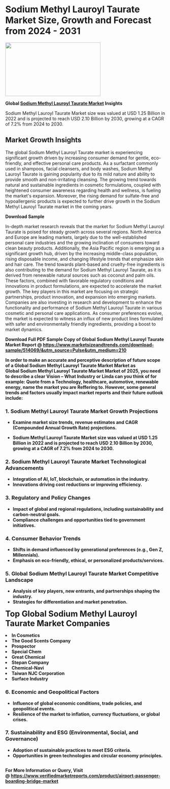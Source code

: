 <H1>Sodium Methyl Lauroyl Taurate Market Size, Growth and Forecast from 2024 - 2031</H1><img class="aligncenter size-medium wp-image-584254" src="https://thirdeyenews.in/wp-content/uploads/2024/09/Global-Market-Research-300x168.jpeg" alt="" width="300" height="168" /><p><strong>Global&nbsp;<a href="https://www.marketsizeandtrends.com/download-sample/514069/&amp;utm_source=Pulse&amp;utm_medium=210">Sodium Methyl Lauroyl Taurate Market</a> Insights</strong></p><p>Sodium Methyl Lauroyl Taurate Market size was valued at USD 1.25 Billion in 2022 and is projected to reach USD 2.10 Billion by 2030, growing at a CAGR of 7.2% from 2024 to 2030.</p><p><h2>Market Growth Insights</h2> <p>The global Sodium Methyl Lauroyl Taurate market is experiencing significant growth driven by increasing consumer demand for gentle, eco-friendly, and effective personal care products. As a surfactant commonly used in shampoos, facial cleansers, and body washes, Sodium Methyl Lauroyl Taurate is gaining popularity due to its mild nature and ability to provide smooth and non-irritating cleansing. The growing trend towards natural and sustainable ingredients in cosmetic formulations, coupled with heightened consumer awareness regarding health and wellness, is fueling the market's expansion. Moreover, the rising demand for sulfate-free and hypoallergenic products is expected to further drive growth in the Sodium Methyl Lauroyl Taurate market in the coming years.</p> <p><strong>Download Sample</strong></p> <p>In-depth market research reveals that the market for Sodium Methyl Lauroyl Taurate is poised for steady growth across several regions. North America and Europe are leading markets, largely due to the well-established personal care industries and the growing inclination of consumers toward clean beauty products. Additionally, the Asia Pacific region is emerging as a significant growth hub, driven by the increasing middle-class population, rising disposable income, and changing lifestyle trends that emphasize skin and hair care. The trend towards plant-based and cruelty-free ingredients is also contributing to the demand for Sodium Methyl Lauroyl Taurate, as it is derived from renewable natural sources such as coconut and palm oils. These factors, combined with favorable regulatory conditions and innovations in product formulations, are expected to accelerate the market growth. The key players in this market are focusing on strategic partnerships, product innovation, and expansion into emerging markets. Companies are also investing in research and development to enhance the functionality and performance of Sodium Methyl Lauroyl Taurate in various cosmetic and personal care applications. As consumer preferences evolve, the market is expected to witness an influx of new product lines formulated with safer and environmentally friendly ingredients, providing a boost to market dynamics.</p> <p><strong></p><p><span class=""><strong>Download Full PDF Sample Copy of Global Sodium Methyl Lauroyl Taurate Market Report</strong> @ <a href="https://www.marketsizeandtrends.com/download-sample/514069/&amp;utm_source=Pulse&amp;utm_medium=210" target="_blank">https://www.marketsizeandtrends.com/download-sample/514069/&amp;utm_source=Pulse&amp;utm_medium=210</a></span></p><p>In order to make an accurate and perceptive description of future scope of a Global&nbsp;Sodium Methyl Lauroyl Taurate Market Market as Global&nbsp;Sodium Methyl Lauroyl Taurate Market Market of 2025, you need to describe a clear Vision &ndash; What Industry or Linda can you think of for example: Quote from a Technology, healthcare, automotive, renewable energy, name the market you are Reffering to. However, some general trends and factors usually impact market reports and their future outlook include:</p><h3>1.&nbsp;<strong>Sodium Methyl Lauroyl Taurate Market Growth Projections</strong></h3><ul><li>Examine market size trends, revenue estimates and CAGR (Compounded Annual Growth Rate) projections.</li><li><p>Sodium Methyl Lauroyl Taurate Market size was valued at USD 1.25 Billion in 2022 and is projected to reach USD 2.10 Billion by 2030, growing at a CAGR of 7.2% from 2024 to 2030.</p></li></ul><h3>2.&nbsp;<strong>Sodium Methyl Lauroyl Taurate Market Technological Advancements</strong></h3><ul><li>Integration of AI, IoT, blockchain, or automation in the industry.</li><li>Innovations driving cost reductions or improving efficiency.</li></ul><h3>3.&nbsp;<strong>Regulatory and Policy Changes</strong></h3><ul><li>Impact of global and regional regulations, including sustainability and carbon-neutral goals.</li><li>Compliance challenges and opportunities tied to government initiatives.</li></ul><h3>4.&nbsp;<strong>Consumer Behavior Trends</strong></h3><ul><li>Shifts in demand influenced by generational preferences (e.g., Gen Z, Millennials).</li><li>Emphasis on eco-friendly, ethical, or personalized products/services.</li></ul><h3>5.&nbsp;<strong>Global Sodium Methyl Lauroyl Taurate Market Competitive Landscape</strong></h3><ul><li>Analysis of key players, new entrants, and partnerships shaping the industry.</li><li>Strategies for differentiation and market penetration.</li></ul><p data-pm-slice="1 1 []"><span style="color: inherit; font-family: inherit; font-size: 25px;">Top Global Sodium Methyl Lauroyl Taurate Market Companies</span></p><div class="" data-test-id=""><p><li>In Cosmetics</li><li> The Good Scents Company</li><li> Prospector</li><li> Special Chem</li><li> Great Chemical</li><li> Stepan Company</li><li> Chemical-Navi</li><li> Taiwan NJC Corporation</li><li> Surface Industry</li></p></div><h3>6.&nbsp;<strong>Economic and Geopolitical Factors</strong></h3><ul><li>Influence of global economic conditions, trade policies, and geopolitical events.</li><li>Resilience of the market to inflation, currency fluctuations, or global crises.</li></ul><h3>7.&nbsp;<strong>Sustainability and ESG (Environmental, Social, and Governance)</strong></h3><ul><li>Adoption of sustainable practices to meet ESG criteria.</li><li>Opportunities in green technologies and circular economy principles.</li></ul><h2><strong style="font-size: 14px;">For More Information or Query, Visit @&nbsp;</strong><a style="background-color: #ffffff; font-size: 14px;" href="https://www.marketsizeandtrends.com/report/sodium-methyl-lauroyl-taurate-market/" target="_blank">https://www.verifiedmarketreports.com/product/airport-passenger-boarding-bridge-market</a></h2>
